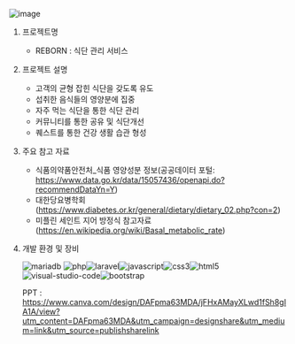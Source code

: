 ![image](https://github.com/PHP-506-wdye/project-2/assets/126547857/9f9e3d9c-5fe7-41af-99ae-856327d59aa5)


1. 프로젝트명
   - REBORN : 식단 관리 서비스
2. 프로젝트 설명
   - 고객의 균형 잡힌 식단을 갖도록 유도
   - 섭취한 음식들의 영양분에 집중
   - 자주 먹는 식단을 통한 식단 관리
   - 커뮤니티를 통한 공유 및 식단개선
   - 퀘스트를 통한 건강 생활 습관 형성

3. 주요 참고 자료
   - 식품의약품안전처_식품 영양성분 정보(공공데이터 포털: https://www.data.go.kr/data/15057436/openapi.do?recommendDataYn=Y)
   - 대한당요병학회(https://www.diabetes.or.kr/general/dietary/dietary_02.php?con=2)
   - 미플린 세인트 지어 방정식 참고자료(https://en.wikipedia.org/wiki/Basal_metabolic_rate)

4. 개발 환경 및 장비
   
   ![mariadb](https://github.com/PHP-506-wdye/project-2/assets/126547805/1816a975-eec0-4960-87ca-c66ddca34fa2)
   ![php](https://github.com/PHP-506-wdye/project-2/assets/126547805/4e60555c-e228-4625-ab55-1ffc29650c2c)![laravel](https://github.com/PHP-506-wdye/project-2/assets/126547805/94a7b14d-d788-4515-b3b6-5e3ba5df0e0b)![javascript](https://github.com/PHP-506-wdye/project-2/assets/126547805/f9e4157c-0bf0-4ddf-8f74-0b291ac6bcf4)![css3](https://github.com/PHP-506-wdye/project-2/assets/126547805/238fd694-2056-4969-9035-b3b6f095923a)![html5](https://github.com/PHP-506-wdye/project-2/assets/126547805/ef5011d9-5fd1-4391-b57f-11f907b45097)![visual-studio-code](https://github.com/PHP-506-wdye/project-2/assets/126547805/ea1e0a09-9bf9-46b7-9cb5-42fedd776ada)![bootstrap](https://github.com/PHP-506-wdye/project-2/assets/126547805/33c44e47-3165-414e-ab5d-fea85ecbf2b2)

   
   PPT : https://www.canva.com/design/DAFpma63MDA/jFHxAMayXLwd1fSh8gIA1A/view?utm_content=DAFpma63MDA&utm_campaign=designshare&utm_medium=link&utm_source=publishsharelink
